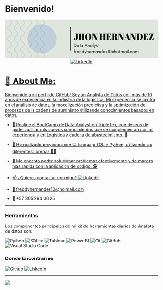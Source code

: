 <h1>Bienvenido!</h1>

<div align="center">
<img src="https://github.com/jhonsamuel10/assets/blob/main/imagen jhon.png"  alt="Banner de Analisis de Datos" width="800"/>
<div align="center">  
<a href="https://www.linkedin.com/in/jhon-freddy-hernandez-bernal-jh" target="_blank"><img alt="LinkedIn" src="https://img.shields.io/badge/linkedin-%230077B5.svg?&style=flat-square&logo=linkedin&logoColor=white" />
</div>

 <div id="header" align="left">

# 💫 About Me:
Bienvenido a mi perfil de GitHub! Soy un Analista de Datos con más de 10 años de experiencia en la industria de la logística. Mi experiencia se centra en el análisis de datos, la modelización predictiva y la optimización de procesos de la cadena de suministro utilizando conocimientos basados en datos.

* :telescope: Realice el BootCamp de Data Analyst en TripleTen, con deseos de poder aplicar mis nuevos conocimientos que se complementan con mi experiencia y en Logistica y cadena de abastecimiento. :muscle:

* :seedling: He realizado proyectos con :computer: lenguaje SQL y Python, utilizando las diferentes librerias.:technologist:

* :heartbeat: Me encanta poder solucionar problemas efectivamente y de manera mas rapida con la aplicacion de codigo. :detective:

* :mailbox: ¿Quieres contactar conmigo? <a href="https://www.linkedin.com/in/jhon-freddy-hernandez-bernal-jh" target="_blank"><img alt="LinkedIn" src="https://img.shields.io/badge/linkedin-%230077B5.svg?&style=flat-square&logo=linkedin&logoColor=white" />

* :e-mail: freddyhernandez10@hotmail.com

* :iphone: +57 305 294 06 25
---



</p>

<h3><b>Herramientas</b></h3>

Los componentes principales de mi kit de herramientas diarias de Analista de datos son:

<!--
Icons from https://simpleicons.org/
-->
  

<p>
<img alt="Python" src="https://img.shields.io/badge/-Python-3776AB?style=flat-square&logo=python&logoColor=white" />
<img alt="SQLite" src="https://img.shields.io/badge/-SQL-003B57?style=flat-square&logo=sqlite&logoColor=white" />
<img alt="Tableau" src="https://img.shields.io/badge/-Tableau-E97627?style=flat-square&logo=Tableau&logoColor=white" />  
<img alt="Power BI" src="https://img.shields.io/badge/-Power BI-F2C811?style=flat-square&logo=Power BI&logoColor=white" />  
<img alt="Git" src="https://img.shields.io/badge/-Git-F05032?style=flat-square&logo=git&logoColor=white" />
<img alt="GitHub" src="https://img.shields.io/badge/-GitHub-181717?style=flat-square&logo=gitHub&logoColor=white" />

<img alt="Visual Studio Code" src="https://img.shields.io/badge/-Visual Studio Code-007ACC?style=flat-square&logo=Visual Studio Code&logoColor=white" />

</p>


<h3><b>Donde Encontrarme </b></h3>
<p>
<a href="https://github.com/jhonsamuel10" target="_blank"><img alt="Github" src="https://img.shields.io/badge/GitHub-%2312100E.svg?&style=flat-square&logo=Github&logoColor=white" /></a> 
<a href="https://www.linkedin.com/in/jhon-freddy-hernandez-bernal-jh" target="_blank"><img alt="LinkedIn" src="https://img.shields.io/badge/linkedin-%230077B5.svg?&style=flat-square&logo=linkedin&logoColor=white" />
</a>
</p>




---
[![](https://visitcount.itsvg.in/api?id=jhonsamuel10&icon=0&color=0)](https://visitcount.itsvg.in)




